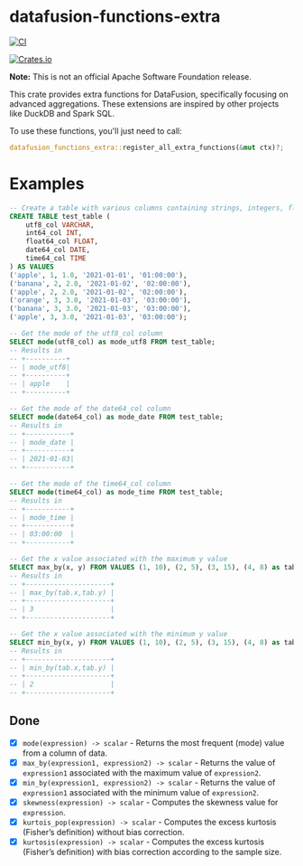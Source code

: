 # datafusion-functions-extra

[![CI](https://github.com/datafusion-contrib/datafusion-functions-extra/actions/workflows/ci.yml/badge.svg?event=push)](https://github.com/datafusion-contrib/datafusion-functions-extra/actions/workflows/ci.yml?query=branch%3Amain)

[![Crates.io](https://img.shields.io/crates/v/datafusion-functions-extra?color=green)](https://crates.io/crates/datafusion-functions-extra)

**Note:** This is not an official Apache Software Foundation release.

This crate provides extra functions for DataFusion, specifically focusing on advanced aggregations. These extensions are inspired by other projects like DuckDB and Spark SQL.

To use these functions, you'll just need to call:

```rust
datafusion_functions_extra::register_all_extra_functions(&mut ctx)?;
```

# Examples

```sql
-- Create a table with various columns containing strings, integers, floats, dates, and times
CREATE TABLE test_table (
    utf8_col VARCHAR,
    int64_col INT,
    float64_col FLOAT,
    date64_col DATE,
    time64_col TIME
) AS VALUES
('apple', 1, 1.0, '2021-01-01', '01:00:00'),
('banana', 2, 2.0, '2021-01-02', '02:00:00'),
('apple', 2, 2.0, '2021-01-02', '02:00:00'),
('orange', 3, 3.0, '2021-01-03', '03:00:00'),
('banana', 3, 3.0, '2021-01-03', '03:00:00'),
('apple', 3, 3.0, '2021-01-03', '03:00:00');

-- Get the mode of the utf8_col column
SELECT mode(utf8_col) as mode_utf8 FROM test_table;
-- Results in
-- +----------+
-- | mode_utf8|
-- +----------+
-- | apple    |
-- +----------+

-- Get the mode of the date64_col column
SELECT mode(date64_col) as mode_date FROM test_table;
-- Results in
-- +-----------+
-- | mode_date |
-- +-----------+
-- | 2021-01-03|
-- +-----------+

-- Get the mode of the time64_col column
SELECT mode(time64_col) as mode_time FROM test_table;
-- Results in
-- +-----------+
-- | mode_time |
-- +-----------+
-- | 03:00:00  |
-- +-----------+

-- Get the x value associated with the maximum y value
SELECT max_by(x, y) FROM VALUES (1, 10), (2, 5), (3, 15), (4, 8) as tab(x, y);
-- Results in
-- +---------------------+
-- | max_by(tab.x,tab.y) |
-- +---------------------+
-- | 3                   |
-- +---------------------+

-- Get the x value associated with the minimum y value
SELECT min_by(x, y) FROM VALUES (1, 10), (2, 5), (3, 15), (4, 8) as tab(x, y);
-- Results in
-- +---------------------+
-- | min_by(tab.x,tab.y) |
-- +---------------------+
-- | 2                   |
-- +---------------------+

```

## Done

- [x] `mode(expression) -> scalar` - Returns the most frequent (mode) value from a column of data.
- [x] `max_by(expression1, expression2) -> scalar` - Returns the value of `expression1` associated with the maximum value of `expression2`.
- [x] `min_by(expression1, expression2) -> scalar` - Returns the value of `expression1` associated with the minimum value of `expression2`.
- [x] `skewness(expression) -> scalar` - Computes the skewness value for `expression`.
- [x] `kurtois_pop(expression) -> scalar` - Computes the excess kurtosis (Fisher’s definition) without bias correction.
- [x] `kurtosis(expression) -> scalar` - Computes the excess kurtosis (Fisher’s definition) with bias correction according to the sample size.
